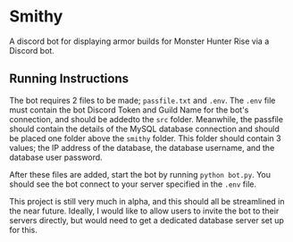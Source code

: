 # Smithy
A discord bot for displaying armor builds for Monster Hunter Rise via a Discord bot.

## Running Instructions
The bot requires 2 files to be made; `passfile.txt` and `.env`.  The `.env` file must contain the bot Discord Token and Guild Name for the bot's connection, and should be addedto the `src` folder.  Meanwhile, the passfile should contain the details of the MySQL database connection and should be placed one folder above the `smithy` folder.  This folder should contain 3 values; the IP address of the database, the database username, and the database user password.

After these files are added, start the bot by running `python bot.py`.  You should see the bot connect to your server specified in the `.env` file.

This project is still very much in alpha, and this should all be streamlined in the near future.  Ideally, I would like to allow users to invite the bot to their servers directly, but would need to get a dedicated database server set up for this.
